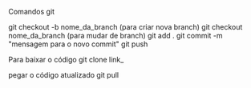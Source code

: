 Comandos git

git checkout -b nome_da_branch (para criar nova branch)
git checkout nome_da_branch (para mudar de branch)
git add .
git commit -m "mensagem para o novo commit"
git push

Para baixar o código 
git clone link_

pegar o código atualizado
git pull
